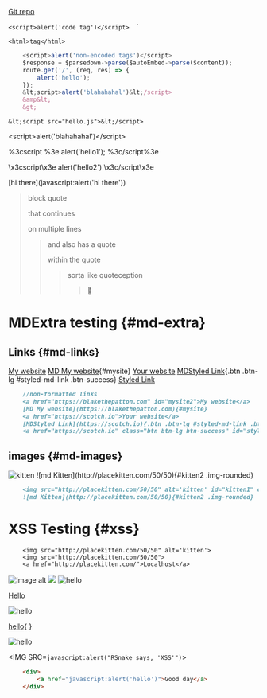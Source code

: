 [Git repo](https://github.com/blakethepatton/xss-quickfix)

<script>alert('xss')</script>
> <script>alert('blockquote')</script> 

`<script>alert('code tag')</script> 
`<script>alert('code tag')</script>`

```<html>tag</html>```
```javascript
    <script>alert('non-encoded tags')</script>
    $response = $parsedown->parse($autoEmbed->parse($content));
    route.get('/', (req, res) => {
        alert('hello');
    });
    &lt;script>alert('blahahahal')&lt;/script>
    &amp&lt;
    &gt;

```
```markup 
&lt;script src="hello.js">&lt;/script> 
``` 
&lt;script>alert('blahahahal')&lt;/script>

%3cscript %3e alert('hello1'); %3c/script%3e

\x3cscript\x3e alert('hello2') \x3c/script\x3e

[hi there](javascript:alert('hi there'))
> block quote
> 
> that continues
> 
> on multiple lines
> 
> > and also has a quote
> > 
> > within the quote
> > 
> > > sorta like quoteception
> > > 
> > > > 🤔

# MDExtra testing {#md-extra}

## Links {#md-links}

<a href="https://blakethepatton.com" id="mysite2">My website</a>
[MD My website](https://blakethepatton.com){#mysite}
<a href="https://scotch.io">Your website</a>
[MDStyled Link](https://scotch.io){.btn .btn-lg #styled-md-link .btn-success}
<a href="https://scotch.io" class="btn btn-lg btn-success" id="styled-link">Styled Link</a>

```markdown
    //non-formatted links
    <a href="https://blakethepatton.com" id="mysite2">My website</a>
    [MD My website](https://blakethepatton.com){#mysite}
    <a href="https://scotch.io">Your website</a>
    [MDStyled Link](https://scotch.io){.btn .btn-lg #styled-md-link .btn-success}
    <a href="https://scotch.io" class="btn btn-lg btn-success" id="styled-link">Styled Link</a>
```
## images {#md-images}

<img src="http://placekitten.com/50/50" alt='kitten' id="kitten1" class=" img-circle">
![md Kitten](http://placekitten.com/50/50){#kitten2 .img-rounded}

```markdown
    <img src="http://placekitten.com/50/50" alt='kitten' id="kitten1" class=" img-circle">
    ![md Kitten](http://placekitten.com/50/50){#kitten2 .img-rounded}
```

# XSS Testing {#xss}

``` 
    <img src="http://placekitten.com/50/50" alt='kitten'>
    <img src="http://placekitten.com/50/50">
    <a href="http://placekitten.com/">Localhost</a>
```

<img src="https://placekitten.com/50/50" onerror="alert(/DOM-XSS/)" alt="image alt">
<img src="https://placekitten.com/50/50">

<img src="/" onerror="alert(/DOM-XSS/)" alt="hello">

<a href="javascript:alert('hello')">Hello</a>

<img src="javascript:alert('hello')" alt='hello'>

[hello](JavaScript:alert('hello')){ }

![hello](JavaScript:alert('hello'))

<IMG SRC=`javascript:alert("RSnake says, 'XSS'")`>

```html
    <div>
        <a href="javascript:alert('hello')">Good day</a>
    </div>
```
